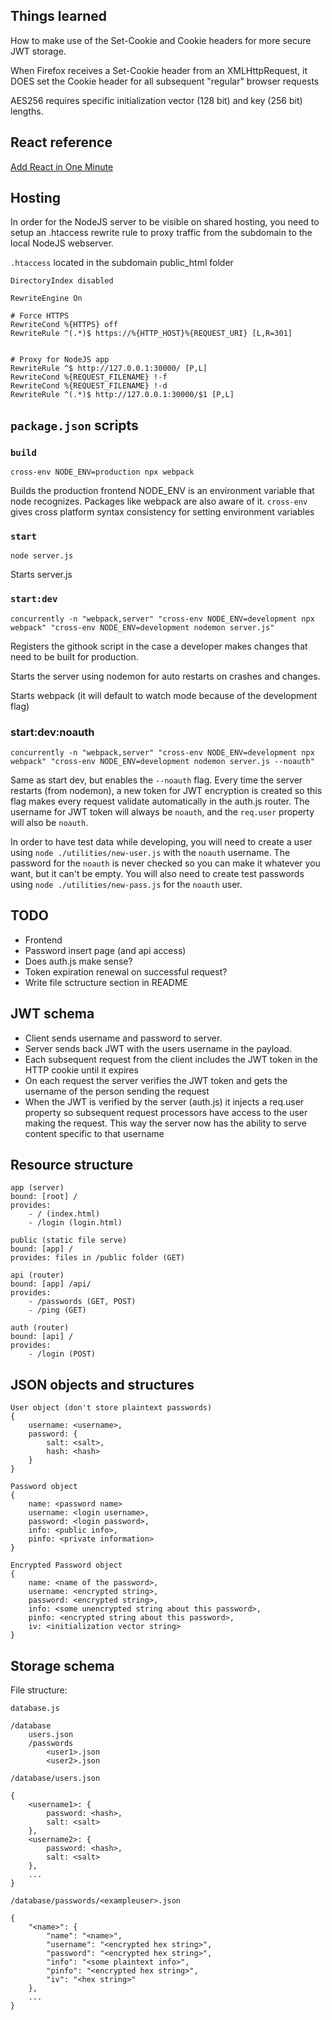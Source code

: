 ## Things learned
How to make use of the Set-Cookie and Cookie headers for more secure JWT storage.

When Firefox receives a Set-Cookie header from an XMLHttpRequest, it DOES set the Cookie header for all subsequent "regular" browser requests

AES256 requires specific initialization vector (128 bit) and key (256 bit) lengths.

## React reference

[Add React in One Minute](https://reactjs.org/docs/add-react-to-a-website.html#add-react-in-one-minute)

## Hosting

In order for the NodeJS server to be visible on shared hosting, you need to setup an .htaccess rewrite rule to proxy traffic from the subdomain to the local NodeJS webserver.

`.htaccess` located in the subdomain public_html folder
```
DirectoryIndex disabled

RewriteEngine On

# Force HTTPS
RewriteCond %{HTTPS} off
RewriteRule ^(.*)$ https://%{HTTP_HOST}%{REQUEST_URI} [L,R=301]


# Proxy for NodeJS app
RewriteRule ^$ http://127.0.0.1:30000/ [P,L]
RewriteCond %{REQUEST_FILENAME} !-f
RewriteCond %{REQUEST_FILENAME} !-d
RewriteRule ^(.*)$ http://127.0.0.1:30000/$1 [P,L]

```

## `package.json` scripts

### `build`

`cross-env NODE_ENV=production npx webpack`

Builds the production frontend
NODE_ENV is an environment variable that node recognizes. Packages like webpack are also aware of it.
`cross-env` gives cross platform syntax consistency for setting environment variables

### `start`

`node server.js`

Starts server.js

### `start:dev`

`concurrently -n "webpack,server" "cross-env NODE_ENV=development npx webpack" "cross-env NODE_ENV=development nodemon server.js"`

Registers the githook script in the case a developer makes changes that need to be built for production.

Starts the server using nodemon for auto restarts on crashes and changes.

Starts webpack (it will default to watch mode because of the development flag)

### start:dev:noauth

`concurrently -n "webpack,server" "cross-env NODE_ENV=development npx webpack" "cross-env NODE_ENV=development nodemon server.js --noauth"`

Same as start dev, but enables the `--noauth` flag. Every time the server restarts (from nodemon), a new token for JWT encryption is created so this flag makes every request validate automatically in the auth.js router. The username for JWT token will always be `noauth`, and the `req.user` property will also be `noauth`.

In order to have test data while developing, you will need to create a user using `node ./utilities/new-user.js` with the `noauth` username. The password for the `noauth` is never checked so you can make it whatever you want, but it can't be empty. You will also need to create test passwords using `node ./utilities/new-pass.js` for the `noauth` user.

## TODO

- Frontend
- Password insert page (and api access)
- Does auth.js make sense?
- Token expiration renewal on successful request?
- Write file sctructure section in README

## JWT schema

- Client sends username and password to server.
- Server sends back JWT with the users username in the payload.
- Each subsequent request from the client includes the JWT token in the HTTP cookie until it expires
- On each request the server verifies the JWT token and gets the username of the person sending the request
- When the JWT is verified by the server (auth.js) it injects a req.user property so subsequent request processors have access to the user making the request. This way the server now has the ability to serve content specific to that username

## Resource structure
```
app (server)
bound: [root] /
provides:
    - / (index.html)
    - /login (login.html)

public (static file serve)
bound: [app] /
provides: files in /public folder (GET)

api (router)
bound: [app] /api/
provides:
    - /passwords (GET, POST)
    - /ping (GET)

auth (router)
bound: [api] /
provides:
    - /login (POST)
```

## JSON objects and structures
```
User object (don't store plaintext passwords)
{
    username: <username>,
    password: {
        salt: <salt>,
        hash: <hash>
    }
}

Password object
{
    name: <password name>
    username: <login username>,
    password: <login password>,
    info: <public info>,
    pinfo: <private information>
}

Encrypted Password object
{
    name: <name of the password>,
    username: <encrypted string>,
    password: <encrypted string>,
    info: <some unencrypted string about this password>,
    pinfo: <encrypted string about this password>,
    iv: <initialization vector string>
}

```

## Storage schema

File structure:
```
database.js

/database
    users.json
    /passwords
        <user1>.json
        <user2>.json
```

`/database/users.json`
```
{
    <username1>: {
        password: <hash>,
        salt: <salt>
    },
    <username2>: {
        password: <hash>,
        salt: <salt>
    },
    ...
}
```

`/database/passwords/<exampleuser>.json`
```
{
    "<name>": {
        "name": "<name>",
        "username": "<encrypted hex string>",
        "password": "<encrypted hex string>",
        "info": "<some plaintext info>",
        "pinfo": "<encrypted hex string>",
        "iv": "<hex string>"
    },
    ...
}
```